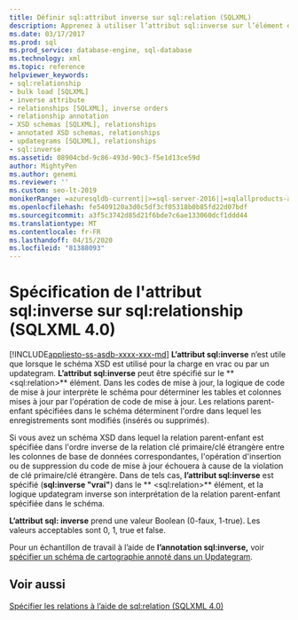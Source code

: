 ```yaml
---
title: Définir sql:attribut inverse sur sql:relation (SQLXML)
description: Apprenez à utiliser l’attribut sql:inverse sur l’élément de relation sql:pour spécifier les relations entre les colonnes de base de données dans une opération updategram.
ms.date: 03/17/2017
ms.prod: sql
ms.prod_service: database-engine, sql-database
ms.technology: xml
ms.topic: reference
helpviewer_keywords:
- sql:relationship
- bulk load [SQLXML]
- inverse attribute
- relationships [SQLXML], inverse orders
- relationship annotation
- XSD schemas [SQLXML], relationships
- annotated XSD schemas, relationships
- updategrams [SQLXML], relationships
- sql:inverse
ms.assetid: 08904cbd-9c86-493d-90c3-f5e1d13ce59d
author: MightyPen
ms.author: genemi
ms.reviewer: ''
ms.custom: seo-lt-2019
monikerRange: =azuresqldb-current||>=sql-server-2016||=sqlallproducts-allversions||>=sql-server-linux-2017||=azuresqldb-mi-current
ms.openlocfilehash: fe5409120a3d0c5df3cf05318b0b85fd22d07bdf
ms.sourcegitcommit: a3f5c3742d85d21f6bde7c6ae133060dcf1ddd44
ms.translationtype: MT
ms.contentlocale: fr-FR
ms.lasthandoff: 04/15/2020
ms.locfileid: "81388093"
---
```

# <a name="specifying-the-sqlinverse-attribute-on-sqlrelationship-sqlxml-40"></a>Spécification de l'attribut sql:inverse sur sql:relationship (SQLXML 4.0)
[!INCLUDE[appliesto-ss-asdb-xxxx-xxx-md](../../includes/appliesto-ss-asdb-xxxx-xxx-md.md)]
  **L’attribut sql:inverse** n’est utile que lorsque le schéma XSD est utilisé pour la charge en vrac ou par un updategram. **L’attribut sql:inverse** peut être spécifié sur le ** \<sql:relation>** élément. Dans les codes de mise à jour, la logique de code de mise à jour interprète le schéma pour déterminer les tables et colonnes mises à jour par l'opération de code de mise à jour. Les relations parent-enfant spécifiées dans le schéma déterminent l'ordre dans lequel les enregistrements sont modifiés (insérés ou supprimés).  
  
 Si vous avez un schéma XSD dans lequel la relation parent-enfant est spécifiée dans l'ordre inverse de la relation clé primaire/clé étrangère entre les colonnes de base de données correspondantes, l'opération d'insertion ou de suppression du code de mise à jour échouera à cause de la violation de clé primaire/clé étrangère. Dans de tels cas, **l’attribut sql:inverse** est spécifié (**sql:inverse "vrai"**) dans le ** \<sql:relation>** élément, et la logique updategram inverse son interprétation de la relation parent-enfant spécifiée dans le schéma.  
  
 **L’attribut sql: inverse** prend une valeur Boolean (0-faux, 1-true). Les valeurs acceptables sont 0, 1, true et false.  
  
 Pour un échantillon de travail à l’aide de **l’annotation sql:inverse,** voir [spécifier un schéma de cartographie annoté dans un Updategram](../../relational-databases/sqlxml-annotated-xsd-schemas-xpath-queries/updategrams/specifying-an-annotated-mapping-schema-in-an-updategram-sqlxml-4-0.md).  
  
## <a name="see-also"></a>Voir aussi  
 [Spécifier les relations à l’aide de sql:relation &#40;SQLXML 4.0&#41;](../../relational-databases/sqlxml-annotated-xsd-schemas-using/specifying-relationships-using-sql-relationship-sqlxml-4-0.md)  
  
  

